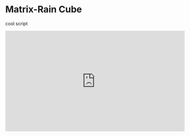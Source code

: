 # Matrix-Rain Cube
cool script
<iframe width="560" height="315" src="https://www.youtube.com/embed/3ksZaPrnN_4" title="YouTube video player" frameborder="0" allow="accelerometer; autoplay; clipboard-write; encrypted-media; gyroscope; picture-in-picture" allowfullscreen></iframe>
